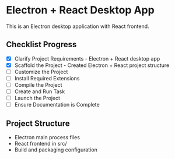 # Electron + React Desktop App

This is an Electron desktop application with React frontend.

## Checklist Progress

- [x] Clarify Project Requirements - Electron + React desktop app
- [x] Scaffold the Project - Created Electron + React project structure
- [ ] Customize the Project
- [ ] Install Required Extensions
- [ ] Compile the Project
- [ ] Create and Run Task
- [ ] Launch the Project
- [ ] Ensure Documentation is Complete

## Project Structure
- Electron main process files
- React frontend in src/
- Build and packaging configuration
